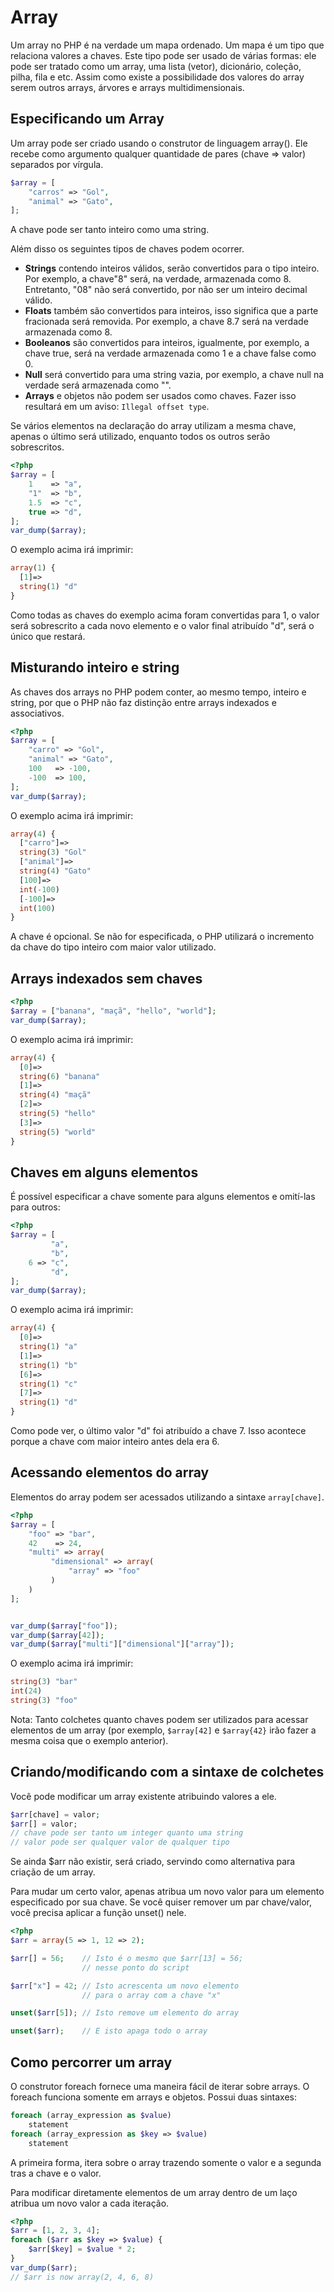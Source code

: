 # Array

Um array no PHP é na verdade um mapa ordenado. Um mapa é um tipo que relaciona valores a chaves. Este tipo pode ser usado de várias formas: ele pode ser tratado como um array, uma lista (vetor), dicionário, coleção, pilha, fila e etc. Assim como existe a possibilidade dos valores do array serem outros arrays, árvores e arrays multidimensionais.

## Especificando um Array

Um array pode ser criado usando o construtor de linguagem array(). Ele recebe como argumento qualquer quantidade de pares (chave => valor) separados por vírgula. 

```php
$array = [
    "carros" => "Gol",
    "animal" => "Gato",
];
```

A chave pode ser tanto inteiro como uma string.

Além disso os seguintes tipos de chaves podem ocorrer.

- **Strings** contendo inteiros válidos, serão convertidos para o tipo inteiro. Por exemplo, a chave"8" será, na verdade, armazenada como 8. Entretanto, "08" não será convertido, por não ser um inteiro decimal válido.
- **Floats** também são convertidos para inteiros, isso significa que a parte fracionada será removida. Por exemplo, a chave 8.7 será na verdade armazenada como 8.
- **Booleanos** são convertidos para inteiros, igualmente, por exemplo, a chave true, será na verdade armazenada como 1 e a chave false como 0.
- **Null** será convertido para uma string vazia, por exemplo, a chave null na verdade será armazenada como "".
- **Arrays** e objetos não podem ser usados como chaves. Fazer isso resultará em um aviso: `Illegal offset type`.

Se vários elementos na declaração do array utilizam a mesma chave, apenas o último será utilizado, enquanto todos os outros serão sobrescritos. 

```php
<?php
$array = [
    1    => "a",
    "1"  => "b",
    1.5  => "c",
    true => "d",
];
var_dump($array);
```
O exemplo acima irá imprimir:
```php
array(1) {
  [1]=>
  string(1) "d"
}
```
Como todas as chaves do exemplo acima foram convertidas para 1, o valor será sobrescrito a cada novo elemento e o valor final atribuído "d", será o único que restará.

## Misturando inteiro e string
As chaves dos arrays no PHP podem conter, ao mesmo tempo, inteiro e string, por que o PHP não faz distinção entre arrays indexados e associativos.

```php
<?php
$array = [
    "carro" => "Gol",
    "animal" => "Gato",
    100   => -100,
    -100  => 100,
];
var_dump($array);
```
O exemplo acima irá imprimir:

```php
array(4) {
  ["carro"]=>
  string(3) "Gol"
  ["animal"]=>
  string(4) "Gato"
  [100]=>
  int(-100)
  [-100]=>
  int(100)
}
```
A chave é opcional. Se não for especificada, o PHP utilizará o incremento da chave do tipo inteiro com maior valor utilizado.

## Arrays indexados sem chaves

```php
<?php
$array = ["banana", "maçã", "hello", "world"];
var_dump($array);
```

O exemplo acima irá imprimir:
```php
array(4) {
  [0]=>
  string(6) "banana"
  [1]=>
  string(4) "maçã"
  [2]=>
  string(5) "hello"
  [3]=>
  string(5) "world"
}
```
## Chaves em alguns elementos

É possível especificar a chave somente para alguns elementos e omití-las para outros: 
```php
<?php
$array = [
         "a",
         "b",
    6 => "c",
         "d",
];
var_dump($array);
```

O exemplo acima irá imprimir:

```php 
array(4) {
  [0]=>
  string(1) "a"
  [1]=>
  string(1) "b"
  [6]=>
  string(1) "c"
  [7]=>
  string(1) "d"
}
```
Como pode ver, o último valor "d" foi atribuído a chave 7. Isso acontece porque a chave com maior inteiro antes dela era 6.

## Acessando elementos do array

Elementos do array podem ser acessados utilizando a sintaxe `array[chave]`.
```php
<?php
$array = [
    "foo" => "bar",
    42    => 24,
    "multi" => array(
         "dimensional" => array(
             "array" => "foo"
         )
    )
];


var_dump($array["foo"]);
var_dump($array[42]);
var_dump($array["multi"]["dimensional"]["array"]);
```

O exemplo acima irá imprimir:
```php
string(3) "bar"
int(24)
string(3) "foo"
```
Nota:
Tanto colchetes quanto chaves podem ser utilizados para acessar elementos de um array (por exemplo, `$array[42]` e `$array{42}` irão fazer a mesma coisa que o exemplo anterior).

## Criando/modificando com a sintaxe de colchetes 

Você pode modificar um array existente atribuindo valores a ele.

```php
$arr[chave] = valor;
$arr[] = valor;
// chave pode ser tanto um integer quanto uma string
// valor pode ser qualquer valor de qualquer tipo
```
Se ainda $arr não existir, será criado, servindo como alternativa para criação de um array. 

Para mudar um certo valor, apenas atribua um novo valor para um elemento especificado por sua chave. Se você quiser remover um par chave/valor, você precisa aplicar a função unset() nele.
```php
<?php
$arr = array(5 => 1, 12 => 2);

$arr[] = 56;    // Isto é o mesmo que $arr[13] = 56;
                // nesse ponto do script

$arr["x"] = 42; // Isto acrescenta um novo elemento
                // para o array com a chave "x"

unset($arr[5]); // Isto remove um elemento do array

unset($arr);    // E isto apaga todo o array
```
## Como percorrer um array

O construtor foreach fornece uma maneira fácil de iterar sobre arrays. O foreach funciona somente em arrays e objetos. Possui duas sintaxes:

```php
foreach (array_expression as $value)
    statement
foreach (array_expression as $key => $value)
    statement
```

A primeira forma, itera sobre o array trazendo somente o valor e a segunda tras a chave e o valor.

Para modificar diretamente elementos de um array dentro de um laço atribua um novo valor a cada iteração.

```php
<?php
$arr = [1, 2, 3, 4];
foreach ($arr as $key => $value) {
    $arr[$key] = $value * 2;
}
var_dump($arr);
// $arr is now array(2, 4, 6, 8)